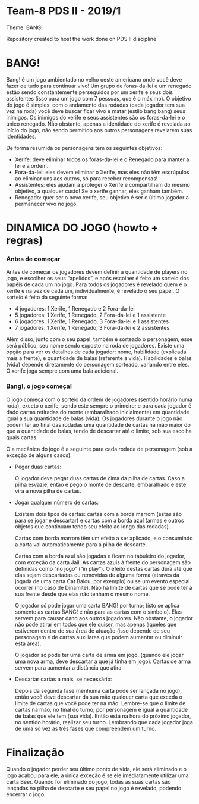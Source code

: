 # Team-8 PDS II - 2019/1

Theme: BANG!

Repository created to host the work done on PDS II discipline

# BANG!

Bang! é um jogo ambientado no velho oeste americano onde você deve fazer de tudo para continuar vivo! Um grupo de foras-da-lei e um renegado estão sendo constantemente perseguidos por um xerife e seus dois assistentes (isso para um jogo com 7 pessoas, que é o máximo). O objetivo do jogo é simples: com o andamento das rodadas (cada jogador tem sua vez na roda) você deve buscar ficar vivo e matar (estilo bang bang) seus inimigos. Os inimigos do xerife e seus assistentes são os foras-da-lei e o único renegado. Não obstante, apenas a identidade do xerife é revelada ao início do jogo, não sendo permitido aos outros personagens revelarem suas identidades.

De forma resumida os personagens tem os seguintes objetivos:

* Xerife: deve eliminar todos os foras-da-lei e o Renegado para manter a lei e a ordem.
* Fora-da-lei: eles devem eliminar o Xerife, mas eles não têm escrúpulos ao eliminar uns aos outros, só para receber recompensas!
* Assistentes: eles ajudam a proteger o Xerife e compartilham do mesmo objetivo, a qualquer custo! Se o xerife ganhar, eles ganham também.
* Renegado: quer ser o novo xerife, seu objetivo é ser o último jogador a permanecer vivo no jogo.

# DINAMICA DO JOGO (howto + regras)

### Antes de começar

Antes de começar os jogadores devem definir a quantidade de players no jogo, e escolher os seus “apelidos”, e após escolher é feito um sorteio dos papéis de cada um no jogo. Para todos os jogadores é revelado quem é o xerife e na vez de cada um, individualmente, é revelado o seu papel. O sorteio é feito da seguinte forma:

* 4 jogadores: 1 Xerife, 1 Renegado e 2 Fora-da-lei
* 5 jogadores: 1 Xerife, 1 Renegado, 2 Fora-da-lei e 1 assistente
* 6 jogadores: 1 Xerife, 1 Renegado, 3 Fora-da-lei e 1 assistentes
* 7 jogadores: 1 Xerife, 1 Renegado, 3 Fora-da-lei e 2 assistentes

Além disso, junto com o seu papel, também é sorteado o personagem; esse será público, seu nome sendo exposto na roda de jogadores. Existe uma opção para ver os detalhes de cada jogador: nome, habilidade (explicada mais a frente), e quantidade de balas (referente a vida). Habilidades e balas (vida) depende diretamente do personagem sorteado, variando entre eles. O xerife joga sempre com uma bala adicional.

### Bang!, o jogo começa!

O jogo começa com o sorteio da ordem de jogadores (sentido horário numa roda), exceto o xerife, sendo este sempre o primeiro; e para cada jogador é dado cartas retiradas do monte (embaralhado inicialmente) em quantidade igual a sua quantidade de balas (vida). Os jogadores durante o jogo não podem ter ao final das rodadas uma quantidade de cartas na mão maior do que a quantidade de balas, tendo de descartar até o limite, sob sua escolha quais cartas.

O a mecânica do jogo é a seguinte para cada rodada de personagem (sob a exceção de alguns casos):

* Pegar duas cartas:

     O jogador deve pegar duas cartas de cima da pilha de cartas. Caso a pilha esvazie, então é pego o monte de descarte, embaralhado e este vira a nova pilha de cartas.

* Jogar qualquer número de cartas:

    Existem dois tipos de cartas: cartas com a borda marrom (estas são para se jogar e descartar) e cartas com a borda azul (armas e outros objetos que continuam tendo seu efeito ao longo das rodadas).

    Cartas com borda marrom têm um efeito a ser aplicado, e o consumindo a carta vai automaticamente para a pilha de descarte. 

    Cartas com a borda azul são jogadas e ficam no tabuleiro do jogador, com exceção da carta Jail. As cartas azuis à frente do personagem são definidas como “no jogo” (“in play”). O efeito destas cartas dura até que elas sejam descartadas ou removidas de alguma forma (através da jogada de uma carta Cat Balou, por exemplo) ou se um evento especial ocorrer (no caso de Dinamite). Não há limite de cartas que se pode ter à sua frente desde que elas não tenham o mesmo nome.

    O jogador só pode jogar uma carta BANG! por turno; (isto se aplica somente às cartas BANG! e não para as cartas com o símbolo). Elas servem para causar dano aos outros jogadores. Não obstante, o jogador não pode atirar em todos que ele quiser, mas apenas àqueles que estiverem dentro de sua área de atuação (isso depende de seu personagem e de cartas auxiliares que podem aumentar ou diminuir esta área).

    O jogador só pode ter uma carta de arma em jogo. (quando ele jogar uma nova arma, deve descartar a que já tinha em jogo). Cartas de arma servem para aumentar a distância que atira.
    
* Descartar cartas a mais, se necessário:

    Depois da segunda fase (nenhuma carta pode ser lançada no jogo), então você deve descartar da sua mão qualquer carta que exceda o limite de cartas que você pode ter na mão. Lembre-se que o limite de cartas na mão, no final do turno, por personagem é igual a quantidade de balas que ele tem (sua vida). Então está na hora do próximo jogador, no sentido horário, realizar seu turno. Lembrando que cada jogador joga de uma só vez as três fases que compreendem um turno. 

# Finalização

Quando o jogador perder seu último ponto de vida, ele será eliminado e o jogo acabou para ele; a única exceção é se ele imediatamente utilizar uma carta Beer. Quando for eliminado do jogo, todas as suas cartas são lançadas na pilha de descarte e seu papel no jogo é revelado, podendo encerrar o jogo.
